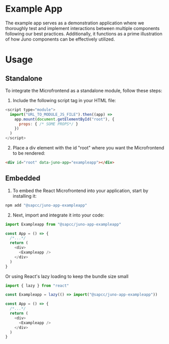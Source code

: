 # Example App

The example app serves as a demonstration application where we thoroughly test and implement interactions between multiple components following our best practices. Additionally, it functions as a prime illustration of how Juno components can be effectively utilized.

# Usage

## Standalone

To integrate the Microfrontend as a standalone module, follow these steps:

1. Include the following script tag in your HTML file:

```js
<script type="module">
  import("URL_TO_MODULE_JS_FILE").then((app) =>
    app.mount(document.getElementById("root"), {
      props: { /* SOME PROPS*/ }
    })
  )
</script>
```

2. Place a div element with the id "root" where you want the Microfrontend to be rendered:

```html
<div id="root" data-juno-app="exampleapp"></div>
```

## Embedded

1. To embed the React Microfrontend into your application, start by installing it:

```bash
npm add "@sapcc/juno-app-exampleapp"
```

2. Next, import and integrate it into your code:

```js
import Exampleapp from "@sapcc/juno-app-exampleapp"

const App = () => {
  /*...*/
  return (
    <div>
      <Exampleapp />
    </div>
  )
}
```

Or using React's lazy loading to keep the bundle size small

```js
import { lazy } from "react"

const Exampleapp = lazy(() => import("@sapcc/juno-app-exampleapp"))

const App = () => {
  /*...*/
  return (
    <div>
      <Exampleapp />
    </div>
  )
}
```
